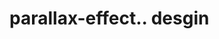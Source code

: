 # parallax-effect.. desgin                                                                                                                                                                                                                                                                                                                                                                                                                                                                                                                                                  
